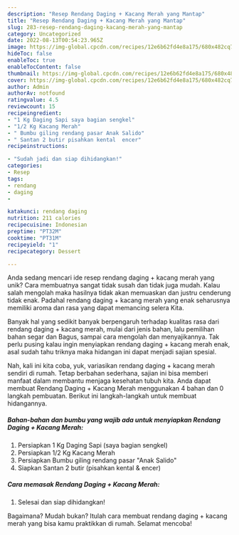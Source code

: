 ```yaml
---
description: "Resep Rendang Daging + Kacang Merah yang Mantap"
title: "Resep Rendang Daging + Kacang Merah yang Mantap"
slug: 283-resep-rendang-daging-kacang-merah-yang-mantap
category: Uncategorized
date: 2022-08-13T00:54:23.965Z
image: https://img-global.cpcdn.com/recipes/12e6b62fd4e8a175/680x482cq70/rendang-daging-kacang-merah-foto-resep-utama.jpg
hideToc: false
enableToc: true
enableTocContent: false
thumbnail: https://img-global.cpcdn.com/recipes/12e6b62fd4e8a175/680x482cq70/rendang-daging-kacang-merah-foto-resep-utama.jpg
cover: https://img-global.cpcdn.com/recipes/12e6b62fd4e8a175/680x482cq70/rendang-daging-kacang-merah-foto-resep-utama.jpg
author: Admin
authorAv: notfound
ratingvalue: 4.5
reviewcount: 15
recipeingredient:
- "1 Kg Daging Sapi saya bagian sengkel"
- "1/2 Kg Kacang Merah"
- " Bumbu giling rendang pasar Anak Salido"
- " Santan 2 butir pisahkan kental  encer"
recipeinstructions:

- "Sudah jadi dan siap dihidangkan!"
categories:
- Resep
tags:
- rendang
- daging
- 

katakunci: rendang daging  
nutrition: 211 calories
recipecuisine: Indonesian
preptime: "PT32M"
cooktime: "PT31M"
recipeyield: "1"
recipecategory: Dessert

---
```





Anda sedang mencari ide resep rendang daging + kacang merah yang unik? Cara membuatnya sangat tidak susah dan tidak juga mudah. Kalau salah mengolah maka hasilnya tidak akan memuaskan dan justru cenderung tidak enak. Padahal rendang daging + kacang merah yang enak seharusnya memiliki aroma dan rasa yang dapat memancing selera Kita.





Banyak hal yang sedikit banyak berpengaruh terhadap kualitas rasa dari rendang daging + kacang merah, mulai dari jenis bahan, lalu pemilihan bahan segar dan Bagus, sampai cara mengolah dan menyajikannya. Tak perlu pusing kalau ingin menyiapkan rendang daging + kacang merah enak,      asal sudah tahu triknya maka hidangan ini dapat menjadi sajian spesial.





















Nah, kali ini kita coba, yuk, variasikan rendang daging + kacang merah sendiri di rumah. Tetap berbahan sederhana, sajian ini bisa memberi manfaat dalam membantu menjaga kesehatan tubuh kita. Anda dapat membuat Rendang Daging + Kacang Merah menggunakan 4 bahan dan 0 langkah pembuatan. Berikut ini langkah-langkah untuk membuat hidangannya.

<!--inarticleads1-->

##### Bahan-bahan dan bumbu yang wajib ada untuk menyiapkan Rendang Daging + Kacang Merah:

1. Persiapkan 1 Kg Daging Sapi (saya bagian sengkel)
1. Persiapkan 1/2 Kg Kacang Merah
1. Persiapkan  Bumbu giling rendang pasar &#34;Anak Salido&#34;
1. Siapkan  Santan 2 butir (pisahkan kental &amp; encer)




<!--inarticleads2-->

##### Cara memasak Rendang Daging + Kacang Merah:


1. Selesai dan siap dihidangkan!



Bagaimana? Mudah bukan? Itulah cara membuat rendang daging + kacang merah yang bisa kamu praktikkan di rumah. Selamat mencoba!
